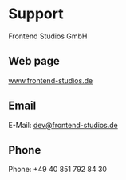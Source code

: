 # Support

Frontend Studios GmbH

## Web page
 
<a href="www.frontend-studios.de" target="_blank">www.frontend-studios.de</a>
 
## Email
 
E-Mail: <a href="mailto:dev@frontend-studios.de">dev@frontend-studios.de</a>
 
## Phone
 
Phone: +49 40 851 792 84 30